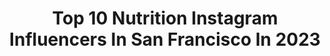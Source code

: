 ---
title: Top 10 Nutrition Instagram Influencers In San Francisco In 2023
description: >-
  Find top nutrition Instagram influencers in San Francisco in 2023. Most popular hashtags: #california #sanfrancisco #fitness #healthylifestyle.
platform: Instagram
hits: 11
text_top: See the best Instagram accounts on inBeat.
text_bottom: Our search engine has 11 Instagram influencers like this in San Francisco, United States for you to pitch.
profiles:
  - username: "thepunjabilion"
    fullname: >-
      ROBO The Punjabi Lion
    bio: >-
      Pro Wrestler⭐️ State Bodybuilding Champ 2011🏆 India level competitor🏅 Chandigarh,Punjab🇮🇳 Boston🇺🇸
    location: "United States"
    followers: 18776
    engagement: 630
    commentsToLikes: 0.030687
    id: ck0u0d52rte9o0i199aero61o
    verified: false
    hashtags: "#robokdm, #styleblogger, #positivevibes, #viralvideos"
  - username: "shahidforchange"
    fullname: >-
      Shahid Buttar for Congress
    bio: >-
      Post-colonial constitutional lawyer ⚖️ DJ/MC/Poet 🎤 immigrant ✊🏾 Won >80,000 votes in 2020 to replace Nancy Pelosi as San Francisco’s Rep in the House
    location: "United States"
    followers: 42301
    engagement: 383
    commentsToLikes: 0.022025
    id: ck6u8nrtcsnc50j71spk76za7
    verified: false
    hashtags: "#vs, #rights, #humanrights, #crisis"
  - username: "thekatelync"
    fullname: >-
      Katelyn Ribero
    bio: >-
      San Francisco Bay Area Follower of Jesus Strength, Physique & Nutrition coach Mother @johnskillerprotein Athlete Code:KatelynC
    location: "United States"
    followers: 33125
    engagement: 51
    commentsToLikes: 0.113766
    id: ck0u1t467xtqm0i198zgyih5g
    verified: false
    hashtags: "#strongwomen, #personaltrainer, #mondaymotivation, #christianquotes"
  - username: "ericastenz"
    fullname: >-
      ERICA STENZ
    bio: >-
      Northern California @barrys ❌ Instructor NASM Certified Fitness Nutrition Specialist Author & Speaker Brand Ambassador & Model Discount: ERICASTENZ
    location: "United States"
    followers: 57205
    engagement: 225
    commentsToLikes: 0.023244
    id: ck8t07gktr2r00j78byjqfi8p
    verified: false
    hashtags: "#barrys, #ericastenz, #support, #dreamscometrue"
  - username: "myworkout.ig"
    fullname: >-
      My Workout
    bio: >-
      Fitness | Health | Nutrition Face of the week- @nikolairadanovichofficial ❤️ For promotion Part of @therock.iv
    location: "United States"
    followers: 98325
    engagement: 61
    commentsToLikes: 0.013739
    id: ck9wdqqcogtx90j789vvwimbp
    verified: false
    hashtags: "#gym, #gymmotivation, #gymlife, #celebritystyle"
  - username: "richelleaurora"
    fullname: >-
      Richelle
    bio: >-
      God First Certified Nutritionist 5x NQ Bikini SF Championships Overall Bikini Winner
    location: "United States"
    followers: 3618
    engagement: 794
    commentsToLikes: 0.090231
    id: ckf5uex1vknim0j23wtyemo3v
    verified: false
    hashtags: "#macrocounting, #iifym, #santacruz, #sf"
  - username: "tripsbygelly"
    fullname: >-
      Gelly
    bio: >-
      From Sao Paulo, living in San Diego 👉🏼 @tipsbygelly 💌: trips@blogdagelly.com
    location: "United States"
    followers: 11877
    engagement: 317
    commentsToLikes: 0.033855
    id: ckaoqxpcjkvvy0i78gz7rt8ec
    verified: false
    hashtags: "#socal, #instapassport, #exploringtheglobe, #visitcalifornia"
  - username: "belleofthedesert"
    fullname: >-
      Maribel 🌵
    bio: >-
      Getting closer to God, my #1 Building mental and physical resiliency Running towards my fears Conquering my mind Worry less, Warrior more
    location: "United States"
    followers: 10193
    engagement: 1099
    commentsToLikes: 0.021414
    id: ckap2mwrjzjgj0i78zeux0efg
    verified: false
    hashtags: "#roadtrippin, #halloweeneveryday, #desert, #trails"
  - username: "kittiefactory"
    fullname: >-
      The Kittie Factory
    bio: >-
      Free Heart and Paw Necklace 👇
    location: "United States"
    followers: 52900
    engagement: 173
    commentsToLikes: 0.015425
    id: ck0u80y0t64ts0i199utiddr4
    verified: false
    hashtags: "#adorable, #igdaily, #catoftheday, #catstagram"
  - username: "myhomemantra"
    fullname: >-
      Radhika ☘️  BayArea MomBlog
    bio: >-
      👩🏻‍💻 Working Mom raising a happy 👧🏻 ✨ Obsessed with Simple Healthy Lifestyle ☘️ Homemade food Yoga Ayurveda are my jam! 💜 ⇩ Blog & YouTube Videos ⇩
    location: "United States"
    followers: 12088
    engagement: 287
    commentsToLikes: 0.102499
    id: ck8t73t77fjxr0j78f5s2272q
    verified: false
    hashtags: "#homeschoolmom, #momlife, #workingmomlife, #mommyandme"
---